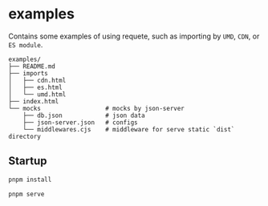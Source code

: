 # examples

Contains some examples of using requete, such as importing by `UMD`, `CDN`, or `ES module`.

```tree
examples/
├── README.md
├── imports
│   ├── cdn.html
│   ├── es.html
│   └── umd.html
├── index.html
└── mocks                  # mocks by json-server
    ├── db.json            # json data
    ├── json-server.json   # configs
    └── middlewares.cjs    # middleware for serve static `dist` directory
```

## Startup

```sh
pnpm install

pnpm serve
```
